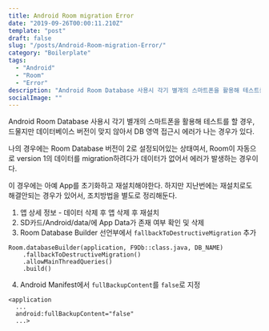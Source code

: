 ```yaml
---
title: Android Room migration Error
date: "2019-09-26T00:00:11.210Z"
template: "post"
draft: false
slug: "/posts/Android-Room-migration-Error/"
category: "Boilerplate"
tags:
  - "Android"
  - "Room"
  - "Error"
description: "Android Room Database 사용시 각기 별개의 스마트폰을 활용해 테스트를 할 경우, 드물지만 데이터베이스 버전이 맞지 않아서 DB 영역 접근시 에러가 나는 경우가 있다."
socialImage: ""
---
```


Android Room Database 사용시 각기 별개의 스마트폰을 활용해 테스트를 할 경우, 드물지만 데이터베이스 버전이 맞지 않아서 DB 영역 접근시 에러가 나는 경우가 있다.

나의 경우에는 Room Database 버전이 2로 설정되어있는 상태여서, Room이 자동으로 version 1의 데이터를 migration하려다가 데이터가 없어서 에러가 발생하는 경우이다.

이 경우에는 아예 App를 초기화하고 재설치해야한다. 하지만 지난번에는 재설치로도 해결안되는 경우가 있어서, 조치방법을 별도로 정리해둔다.

1. 앱 상세 정보 - 데이터 삭제 후 앱 삭제 후 재설치
2. SD카드/Android/data/에 App Data가 존재 여부 확인 및 삭제
3. Room Database Builder 선언부에서 `fallbackToDestructiveMigration` 추가
```
Room.databaseBuilder(application, F9Db::class.java, DB_NAME)
    .fallbackToDestructiveMigration()
    .allowMainThreadQueries()
    .build()
```
4. Android Manifest에서 `fullBackupContent`를 `false`로 지정
```
<application
  ...
  android:fullBackupContent="false"
  ...>
```
